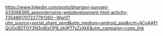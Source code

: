 https://www.linkedin.com/posts/bhargavi-suvvani-433088369_apexinternship-webdevelopment-html-activity-7354891707227791360--WwO?utm_source=social_share_send&utm_medium=android_app&rcm=ACoAAFtQUGcBDTGY2N3rd6zOP9_bk9fT7sZxXkE&utm_campaign=copy_link
